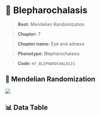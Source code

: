 # 🧪 Blepharochalasis

> **Root:** Mendelian Randomization

> **Chapter:** 7  

> **Chapter name:** Eye and adnexa

> **Phenotype:** Blepharochalasis  

> **Code:** `H7_BLEPHAROCHALASIS`

## 🧬 Mendelian Randomization  

<img src="/MR/Figures/Forward/H7_BLEPHAROCHALASIS.png"/>

## 📊 Data Table

<CsvTableMRF src="/MR/Data/Forward/H7_BLEPHAROCHALASIS.csv"/>

